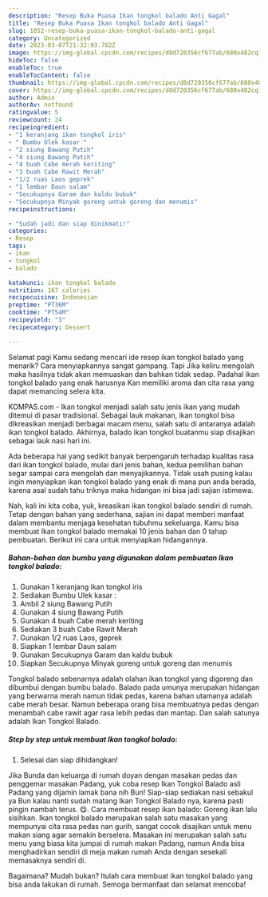 ```yaml
---
description: "Resep Buka Puasa Ikan tongkol balado Anti Gagal"
title: "Resep Buka Puasa Ikan tongkol balado Anti Gagal"
slug: 1052-resep-buka-puasa-ikan-tongkol-balado-anti-gagal
category: Uncategorized
date: 2023-03-07T21:32:03.782Z
image: https://img-global.cpcdn.com/recipes/d8d720356cf677ab/680x482cq70/ikan-tongkol-balado-foto-resep-utama.jpg
hideToc: false
enableToc: true
enableTocContent: false
thumbnail: https://img-global.cpcdn.com/recipes/d8d720356cf677ab/680x482cq70/ikan-tongkol-balado-foto-resep-utama.jpg
cover: https://img-global.cpcdn.com/recipes/d8d720356cf677ab/680x482cq70/ikan-tongkol-balado-foto-resep-utama.jpg
author: Admin
authorAv: notfound
ratingvalue: 5
reviewcount: 24
recipeingredient:
- "1 keranjang ikan tongkol iris"
- " Bumbu Ulek kasar "
- "2 siung Bawang Putih"
- "4 siung Bawang Putih"
- "4 buah Cabe merah keriting"
- "3 buah Cabe Rawit Merah"
- "1/2 ruas Laos geprek"
- "1 lembar Daun salam"
- "Secukupnya Garam dan kaldu bubuk"
- "Secukupnya Minyak goreng untuk goreng dan menumis"
recipeinstructions:

- "Sudah jadi dan siap dinikmati!"
categories:
- Resep
tags:
- ikan
- tongkol
- balado

katakunci: ikan tongkol balado 
nutrition: 167 calories
recipecuisine: Indonesian
preptime: "PT36M"
cooktime: "PT54M"
recipeyield: "3"
recipecategory: Dessert

---
```



Selamat pagi Kamu sedang mencari ide resep ikan tongkol balado yang menarik? Cara menyiapkannya sangat gampang. Tapi Jika keliru mengolah maka hasilnya tidak akan memuaskan dan bahkan tidak sedap. Padahal ikan tongkol balado yang enak harusnya Kan memiliki aroma dan cita rasa yang dapat memancing selera kita.


KOMPAS.com - Ikan tongkol menjadi salah satu jenis ikan yang mudah ditemui di pasar tradisional. Sebagai lauk makanan, ikan tongkol bisa dikreasikan menjadi berbagai macam menu, salah satu di antaranya adalah ikan tongkol balado. Akhirnya, balado ikan tongkol buatanmu siap disajikan sebagai lauk nasi hari ini.

Ada beberapa hal yang sedikit banyak berpengaruh terhadap kualitas rasa dari ikan tongkol balado, mulai dari jenis bahan, kedua pemilihan bahan segar sampai cara mengolah dan menyajikannya. Tidak usah pusing kalau ingin menyiapkan ikan tongkol balado yang enak di mana pun anda berada, karena asal sudah tahu triknya maka hidangan ini bisa jadi sajian istimewa.


Nah, kali ini kita coba, yuk, kreasikan ikan tongkol balado sendiri di rumah. Tetap dengan bahan yang sederhana, sajian ini dapat memberi manfaat dalam membantu menjaga kesehatan tubuhmu sekeluarga. Kamu bisa membuat Ikan tongkol balado memakai 10 jenis bahan dan 0 tahap pembuatan. Berikut ini cara untuk menyiapkan hidangannya.

<!--inarticleads1-->

##### Bahan-bahan dan bumbu yang digunakan dalam pembuatan Ikan tongkol balado:

1. Gunakan 1 keranjang ikan tongkol iris
1. Sediakan  Bumbu Ulek kasar :
1. Ambil 2 siung Bawang Putih
1. Gunakan 4 siung Bawang Putih
1. Gunakan 4 buah Cabe merah keriting
1. Sediakan 3 buah Cabe Rawit Merah
1. Gunakan 1/2 ruas Laos, geprek
1. Siapkan 1 lembar Daun salam
1. Gunakan Secukupnya Garam dan kaldu bubuk
1. Siapkan Secukupnya Minyak goreng untuk goreng dan menumis


Tongkol balado sebenarnya adalah olahan ikan tongkol yang digoreng dan dibumbui dengan bumbu balado. Balado pada umunya merupakan hidangan yang berwarna merah namun tidak pedas, karena bahan utamanya adalah cabe merah besar. Namun beberapa orang bisa membuatnya pedas dengan menambah cabe rawit agar rasa lebih pedas dan mantap. Dan salah satunya adalah Ikan Tongkol Balado. 

<!--inarticleads2-->

##### Step by step untuk membuat Ikan tongkol balado:


1. Selesai dan siap dihidangkan!

Jika Bunda dan keluarga di rumah doyan dengan masakan pedas dan penggemar masakan Padang, yuk coba resep Ikan Tongkol Balado asli Padang yang dijamin lamak bana nih Bun! Siap-siap sediakan nasi sebakul ya Bun kalau nanti sudah matang Ikan Tongkol Balado nya, karena pasti pingin nambah terus. 😋. Cara membuat resep ikan balado: Goreng ikan lalu sisihkan. Ikan tongkol balado merupakan salah satu masakan yang mempunyai cita rasa pedas nan gurih, sangat cocok disajikan untuk menu makan siang agar semakin berselera. Masakan ini merupakan salah satu menu yang biasa kita jumpai di rumah makan Padang, namun Anda bisa menghadirkan sendiri di meja makan rumah Anda dengan sesekali memasaknya sendiri di. 

Bagaimana? Mudah bukan? Itulah cara membuat ikan tongkol balado yang bisa anda lakukan di rumah. Semoga bermanfaat dan selamat mencoba!
